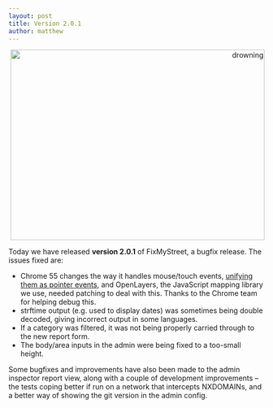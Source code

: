 ```yaml
---
layout: post
title: Version 2.0.1
author: matthew
---
```


<div class="r" align="right">
<a data-flickr-embed="true" href="https://www.flickr.com/photos/s2art/189574055/" title="drowning"><img src="https://c8.staticflickr.com/1/67/189574055_37e836feaa.jpg" width="500" height="375" alt="drowning"></a><script async src="//embedr.flickr.com/assets/client-code.js" charset="utf-8"></script>
</div>

Today we have released **version 2.0.1** of FixMyStreet, a bugfix release.
The issues fixed are:

* Chrome 55 changes the way it handles mouse/touch events, [unifying them as
  pointer events](https://developers.google.com/web/updates/2016/10/pointer-events),
  and OpenLayers, the JavaScript mapping library we use, needed patching to
  deal with this. Thanks to the Chrome team for helping debug this.
* strftime output (e.g. used to display dates) was sometimes being double
  decoded, giving incorrect output in some languages.
* If a category was filtered, it was not being properly carried through to the
  new report form.
* The body/area inputs in the admin were being fixed to a too-small height.

Some bugfixes and improvements have also been made to the admin inspector
report view, along with a couple of development improvements – the tests coping
better if run on a network that intercepts NXDOMAINs, and a better way of
showing the git version in the admin config.

